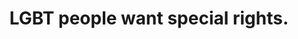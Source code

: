 ---
layout: myth
type: Misconception
title: LGBT people want special rights.
short: LGBT people want to have the same rights as straight / cisgender people; nothing more, nothing less.
tags: LGBT
order: 1
---